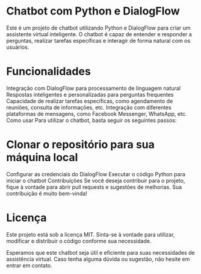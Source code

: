 # Chatbot com Python e DialogFlow
Este é um projeto de chatbot utilizando Python e DialogFlow para criar um assistente virtual inteligente. O chatbot é capaz de entender e responder a perguntas, realizar tarefas específicas e interagir de forma natural com os usuários.

# Funcionalidades
Integração com DialogFlow para processamento de linguagem natural
Respostas inteligentes e personalizadas para perguntas frequentes
Capacidade de realizar tarefas específicas, como agendamento de reuniões, consulta de informações, etc.
Integração com diferentes plataformas de mensagens, como Facebook Messenger, WhatsApp, etc.
Como usar
Para utilizar o chatbot, basta seguir os seguintes passos:

# Clonar o repositório para sua máquina local
Configurar as credenciais do DialogFlow
Executar o código Python para iniciar o chatbot
Contribuições
Se você deseja contribuir para o projeto, fique à vontade para abrir pull requests e sugestões de melhorias. Sua contribuição é muito bem-vinda!

# Licença
Este projeto está sob a licença MIT. Sinta-se à vontade para utilizar, modificar e distribuir o código conforme sua necessidade.

Esperamos que este chatbot seja útil e eficiente para suas necessidades de assistência virtual. Caso tenha alguma dúvida ou sugestão, não hesite em entrar em contato.
